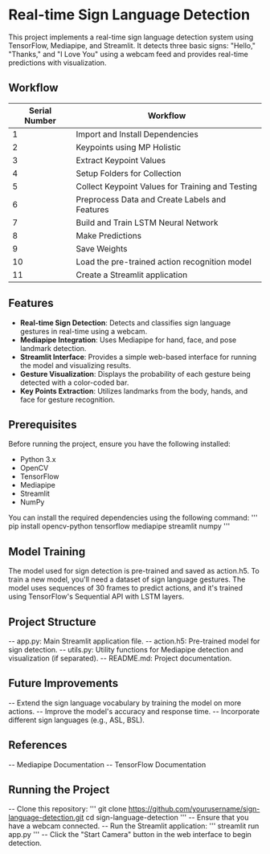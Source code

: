 # Real-time Sign Language Detection

This project implements a real-time sign language detection system using TensorFlow, Mediapipe, and Streamlit. It detects three basic signs: "Hello," "Thanks," and "I Love You" using a webcam feed and provides real-time predictions with visualization.

## Workflow
| Serial Number | Workflow                                              |
|---------------|-------------------------------------------------------|
| 1             | Import and Install Dependencies                       |
| 2             | Keypoints using MP Holistic                           |
| 3             | Extract Keypoint Values                               |
| 4             | Setup Folders for Collection                          |
| 5             | Collect Keypoint Values for Training and Testing      |
| 6             | Preprocess Data and Create Labels and Features        |
| 7             | Build and Train LSTM Neural Network                   |
| 8             | Make Predictions                                      |
| 9             | Save Weights                                          |
|10             | Load the pre-trained action recognition model         |
|11             | Create a Streamlit application                        |

## Features
- **Real-time Sign Detection**: Detects and classifies sign language gestures in real-time using a webcam.
- **Mediapipe Integration**: Uses Mediapipe for hand, face, and pose landmark detection.
- **Streamlit Interface**: Provides a simple web-based interface for running the model and visualizing results.
- **Gesture Visualization**: Displays the probability of each gesture being detected with a color-coded bar.
- **Key Points Extraction**: Utilizes landmarks from the body, hands, and face for gesture recognition.

## Prerequisites

Before running the project, ensure you have the following installed:

- Python 3.x
- OpenCV
- TensorFlow
- Mediapipe
- Streamlit
- NumPy

You can install the required dependencies using the following command:
'''
pip install opencv-python tensorflow mediapipe streamlit numpy
'''

## Model Training
The model used for sign detection is pre-trained and saved as action.h5. To train a new model, you'll need a dataset of sign language gestures. The model uses sequences of 30 frames to predict actions, and it's trained using TensorFlow's Sequential API with LSTM layers.

## Project Structure
-- app.py: Main Streamlit application file.
-- action.h5: Pre-trained model for sign detection.
-- utils.py: Utility functions for Mediapipe detection and visualization (if separated).
-- README.md: Project documentation.

## Future Improvements
-- Extend the sign language vocabulary by training the model on more actions.
-- Improve the model's accuracy and response time.
-- Incorporate different sign languages (e.g., ASL, BSL).

## References
-- Mediapipe Documentation
-- TensorFlow Documentation

## Running the Project
-- Clone this repository:
'''
git clone https://github.com/yourusername/sign-language-detection.git
cd sign-language-detection
'''
-- Ensure that you have a webcam connected.
-- Run the Streamlit application:
'''
streamlit run app.py
'''
-- Click the "Start Camera" button in the web interface to begin detection.




